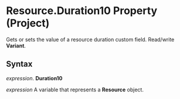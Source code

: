 
# Resource.Duration10 Property (Project)

 Gets or sets the value of a resource duration custom field. Read/write **Variant**.


## Syntax

 _expression_. **Duration10**

 _expression_ A variable that represents a **Resource** object.

